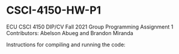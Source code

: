 # CSCI-4150-HW-P1
ECU CSCI 4150 DIP/CV Fall 2021 Group Programming Assignment 1
Contributors: Abelson Abueg and Brandon Miranda

Instructions for compiling and running the code:
